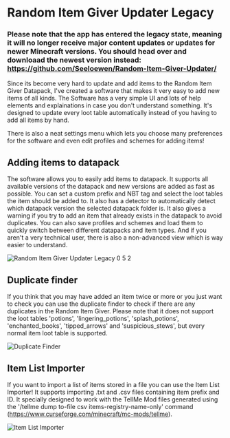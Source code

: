 # Random Item Giver Updater Legacy

### Please note that the app has entered the legacy state, meaning it will no longer receive major content updates or updates for newer Minecraft versions. You should head over and downloaad the newest version instead: https://github.com/Seeloewen/Random-Item-Giver-Updater/

Since its become very hard to update and add items to the Random Item Giver Datapack, I've created a software that makes it very easy to add new items of all kinds.
The Software has a very simple UI and lots of help elements and explainations in case you don't understand something. It's designed to update every loot table automatically instead of you having to add all items by hand.

There is also a neat settings menu which lets you choose many preferences for the software and even edit profiles and schemes for adding items!

## Adding items to datapack
The software allows you to easily add items to datapack. It supports all available versions of the datapack and new versions are added as fast as possible.
You can set a custom prefix and NBT tag and select the loot tables the item should be added to. It also has a detector to automatically detect which datapack version the selected datapack folder is. It also gives a warning if you try to add an item that already exists in the datapack to avoid duplicates. You can also save profiles and schemes and load them to quickly switch between different datapacks and item types. And if you aren't a very technical user, there is also a non-advanced view which is way easier to understand.

![Random Item Giver Updater Legacy 0 5 2](https://github.com/Seeloewen/Random-Item-Giver-Updater-Legacy/assets/74246933/4757b499-9986-4bc7-beba-461b77831313)

## Duplicate finder
If you think that you may have added an item twice or more or you just want to check you can use the duplicate finder to check if there are any duplicates in the Random Item Giver. Please note that it does not support the loot tables 'potions', 'lingering_potions', 'splash_potions', 'enchanted_books', 'tipped_arrows' and 'suspicious_stews', but every normal item loot table is supported.

![Duplicate Finder](https://github.com/Seeloewen/Random-Item-Giver-Updater-Legacy/assets/74246933/26296df0-5ef5-423f-b3ba-0f077f91eec8)

## Item List Importer
If you want to import a list of items stored in a file you can use the Item List Importer! It supports importing .txt and .csv files containing item prefix and ID. It specially designed to work with the TellMe Mod files generated using the '/tellme dump to-file csv items-registry-name-only' command (https://www.curseforge.com/minecraft/mc-mods/tellme).

![Item List Importer](https://github.com/Seeloewen/Random-Item-Giver-Updater-Legacy/assets/74246933/3447c9de-bfc2-4142-8552-ec4af2d99ab2)
